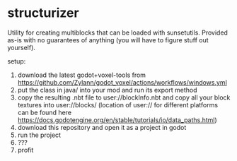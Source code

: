 # structurizer
 Utility for creating multiblocks that can be loaded with sunsetutils. Provided as-is with no guarantees of anything (you will have to figure stuff out yourself).

setup:
1. download the latest godot+voxel-tools from https://github.com/Zylann/godot_voxel/actions/workflows/windows.yml
2. put the class in java/ into your mod and run its export method
3. copy the resulting .nbt file to user://blockInfo.nbt and copy all your block textures into user://blocks/ (location of user:// for different platforms can be found here https://docs.godotengine.org/en/stable/tutorials/io/data_paths.html)
4. download this repository and open it as a project in godot
5. run the project
6. ???
7. profit
